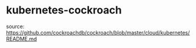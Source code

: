 # kubernetes-cockroach

source: https://github.com/cockroachdb/cockroach/blob/master/cloud/kubernetes/README.md
